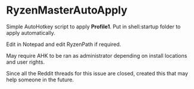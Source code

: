 # RyzenMasterAutoApply
Simple AutoHotkey script to apply **Profile1**. Put in shell:startup folder to apply automatically.

Edit in Notepad and edit RyzenPath if required.

May require AHK to be ran as administrator depending on install locations and user rights.


Since all the Reddit threads for this issue are closed, created this that may help someone in the future.
